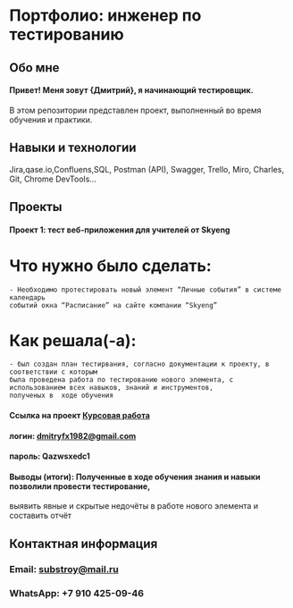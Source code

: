 # Портфолио: инженер по тестированию
## Обо мне
#### Привет! Меня зовут {Дмитрий}, я начинающий тестировщик.
В этом репозитории представлен проект, выполненный во время обучения и практики.
## Навыки и технологии
Jira,qase.io,Confluens,SQL, Postman (API), Swagger, Trello, Miro,
Charles, Git, Chrome DevTools...

## Проекты
#### Проект 1: тест веб-приложения для учителей от Skyeng

# Что нужно было сделать:

    - Необходимо протестировать новый элемент “Личные события” в системе календарь 
    событий окна “Расписание” на сайте компании “Skyeng”

# Как решала(-а): 
    - был создан план тестирвания, согласно документации к проекту, в соответствии с которым
    была проведена работа по тестированию нового элемента, с использованием всех навыков, знаний и инструментов, 
    полученых в  ходе обучения

#### Ссылка на проект [Курсовая работа](https://docs.google.com/document/d/14jVw0rE6OziwhAPInXQbdiL6hUEo7tDEtvTpQzOA62o/edit?usp=sharing)
#### логин: dmitryfx1982@gmail.com
#### пароль: Qazwsxedc1

#### Выводы (итоги): Полученные в ходе обучения знания и навыки позволили провести тестирование, 
выявить явные и скрытые недочёты в работе нового элемента и составить отчёт  


## Контактная информация
### Email: substroy@mail.ru
### WhatsApp: +7 910 425-09-46

